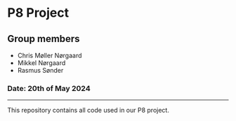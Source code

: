 # P8 Project

## Group members
- Chris Møller Nørgaard
- Mikkel Nørgaard
- Rasmus Sønder

### Date: 20th of May 2024

****

This repository contains all code used in our P8 project.
